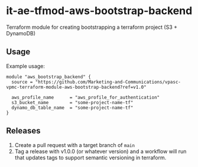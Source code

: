 # it-ae-tfmod-aws-bootstrap-backend

Terraform module for creating bootstrapping a terraform project (S3 + DynamoDB)

## Usage

Example usage:

```hcl
module "aws_bootstrap_backend" {
  source = "https://github.com/Marketing-and-Communications/vpasc-vpmc-terraform-module-aws-bootstrap-backend?ref=v1.0"

  aws_profile_name      = "aws_profile_for_authentication"
  s3_bucket_name        = "some-project-name-tf"
  dynamo_db_table_name  = "some-project-name-tf"
}
```

## Releases

1. Create a pull request with a target branch of `main`
2. Tag a release with v1.0.0 (or whatever version) and a workflow will run that updates tags to support semantic versioning in terraform.
